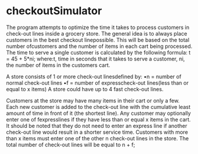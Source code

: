 # checkoutSimulator
The program attempts to optimize the time it takes to process customers in check-out lines inside a grocery store. The general idea is to always place customers in the best checkout linepossible.  This will be based on the total number ofcustomers and the number of items in each cart being processed.  The time to serve a single customer is calculated by the following formula:
          t = 45 + 5*ni;
                where:t, time in seconds that it takes to serve a customer,
                ni, the number of items in the customers cart.

A store consists of 1 or more check-out linesdefined by:
          •n = number of normal check-out lines
          •f = number of expresscheck-out lines(less than or equal to x items)
A store could have up to 4 fast check-out lines.

Customers at the store may have many items in their cart or only a few.  Each new customer is added to the check-out line with the cumulative least amount of time in front of it (the shortest line). Any customer may optionally enter one of fexpresslines if they have less than or equal x items in the cart.  It should be noted that they do not need to enter an express line if another check-out line would result in a shorter service time.  Customers with more than x items must enter one of the other n check-out lines in the store. The total number of check-out lines will be equal to n + f;
